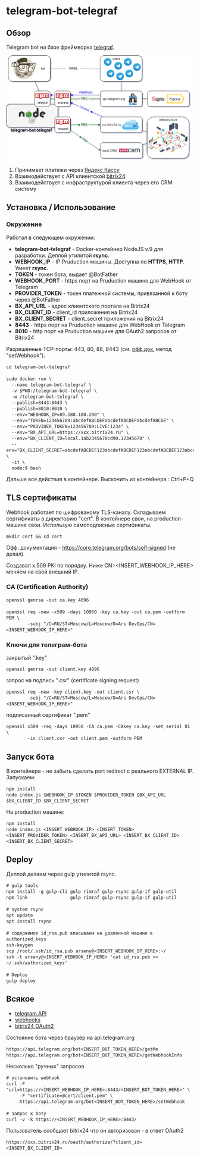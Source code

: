 # telegram-bot-telegraf



## Обзор
Telegram bot на базе фреймворка [telegraf](https://github.com/telegraf/telegraf).

![Image](https://github.com/ars-anosov/telegram-bot-telegraf/blob/master/images/drawio_main.png)

1. Принимает платежи через [Яндекс Кассу](https://kassa.yandex.ru/)
2. Взаимодействует с API клиентской [bitrix24](https://www.bitrix24.ru/)
3. Взаимодействует с инфраструктурой клиента через его CRM систему

## Установка / Использование

### Окружение
Работал в следующем окружении:

- **telegram-bot-telegraf** - Docker-контейнер NodeJS v.9 для разработки. Деплой утилитой **rsync**.
- **WEBHOOK_IP** - IP Pruduction машины. Доступна по **HTTPS**, **HTTP**. Умеет **rsync**.
- **TOKEN** - токен бота, выдает @BotFather
- **WEBHOOK_PORT** - https порт на Pruduction машине для WebHook от Telegram
- **PROVIDER_TOKEN** - токен платежной системы, привязанной к боту через @BotFather
- **BX_API_URL** - адрес клиентского портала на Bitrix24
- **BX_CLIENT_ID** - client_id приложения на Bitrix24
- **BX_CLIENT_SECRET** - client_secret приложения на Bitrix24
- **8443** - https порт на Pruduction машине для WebHook от Telegram
- **8010** - http порт на Pruduction машине для OAuth2 запросов от Bitrix24

Разрешенные TCP-порты: 443, 80, 88, 8443 (см. [офф.док.](https://core.telegram.org/bots/api) метод "setWebhook").
```
cd telegram-bot-telegraf

sudo docker run \
  --name telegram-bot-telegraf \
  -v $PWD:/telegram-bot-telegraf \
  -w /telegram-bot-telegraf \
  --publish=8443:8443 \
  --publish=8010:8010 \
  --env="WEBHOOK_IP=89.188.100.200" \
  --env="TOKEN=123456789:abcdefABCDEFabcdefABCDEFabcdefABCDE" \
  --env="PROVIDER_TOKEN=123456789:LIVE:1234" \
  --env="BX_API_URL=https://xxx.bitrix24.ru" \
  --env="BX_CLIENT_ID=local.1ab2345678cd90.12345678" \
  --env="BX_CLIENT_SECRET=abcdefABCDEF123abcdefABCDEF123abcdefABCDEF123abcde" \
  -it \
  node:9 bash
```

Дальше все действия в контейнере. Выскочить из контейнера : Ctrl+P+Q



## TLS сертификаты

Webhook работает по шифрованому TLS-каналу. Складываем сертификаты в директорию "cert". В контейнере свои, на production-машине свои. Использую самоподписные сертификаты.
```
mkdir cert && cd cert
```

Офф. документация - https://core.telegram.org/bots/self-signed (не делал).

Создавал x.509 PKI по порядку. Ниже CN=<INSERT_WEBHOOK_IP_HERE> меняем на свой внешний IP.

### CA (Certification Authority)
```
openssl genrsa -out ca.key 4096

openssl req -new -x509 -days 10950 -key ca.key -out ca.pem -outform PEM \
        -subj "/C=RU/ST=Moscow/L=Moscow/O=Ars DevOps/CN=<INSERT_WEBHOOK_IP_HERE>"
```

### Ключи для телеграм-бота
закрытый ".key"
```
openssl genrsa -out client.key 4096
```
запрос на подпись ".csr" (certificate signing request)
```
openssl req -new -key client.key -out client.csr \
        -subj "/C=RU/ST=Moscow/L=Moscow/O=Ars DevOps/CN=<INSERT_WEBHOOK_IP_HERE>"
```
подписанный сертификат ".pem"
```
openssl x509 -req -days 10950 -CA ca.pem -CAkey ca.key -set_serial 01 \
        -in client.csr -out client.pem -outform PEM 
```



## Запуск бота

В контейнере - не забыть сделать port redirect с реального EXTERNAL IP. Запускаем:
```
npm install
node index.js $WEBHOOK_IP $TOKEN $PROVIDER_TOKEN $BX_API_URL $BX_CLIENT_ID $BX_CLIENT_SECRET
```

На production машине:
```
npm install
node index.js <INSERT_WEBHOOK_IP> <INSERT_TOKEN> <INSERT_PROVIDER_TOKEN> <INSERT_BX_API_URL> <INSERT_BX_CLIENT_ID> <INSERT_BX_CLIENT_SECRET>
```



## Deploy

Деплой делаем через gulp утилитой rsync.
```
# gulp tools
npm install -g gulp-cli gulp rimraf gulp-rsync gulp-if gulp-util
npm link                gulp rimraf gulp-rsync gulp-if gulp-util

# system rsync
apt update
apt install rsync

# содержимое id_rsa.pub вписываем на удаленной машине в authorized_keys
ssh-keygen
scp /root/.ssh/id_rsa.pub arseny@<INSERT_WEBHOOK_IP_HERE>:~/
ssh -t arseny@<INSERT_WEBHOOK_IP_HERE> 'cat id_rsa.pub >> ~/.ssh/authorized_keys'

# Deploy
gulp deploy
```



## Всякое
- [telegram API](https://core.telegram.org/bots/api)
- [webhooks](https://core.telegram.org/bots/webhooks)
- [bitrix24 OAuth2](https://dev.1c-bitrix.ru/learning/course/index.php?COURSE_ID=99&LESSON_ID=2486#full_auth)

Состояние бота через браузер на api.telegram.org
```
https://api.telegram.org/bot<INSERT_BOT_TOKEN_HERE>/getMe
https://api.telegram.org/bot<INSERT_BOT_TOKEN_HERE>/getWebhookInfo
```

Несколько "ручных" запросов
```
# установить webhook
curl -F "url=https://<INSERT_WEBHOOK_IP_HERE>:8443/<INSERT_BOT_TOKEN_HERE>" \
     -F "certificate=@cert/client.pem" \
     https://api.telegram.org/bot<INSERT_BOT_TOKEN_HERE>/setWebhook

# запрос к боту
curl -v -k https://<INSERT_WEBHOOK_IP_HERE>:8443/
```

Пользователь сообщает bitrix24 что он авторизован - в ответ OAuth2
```
https://xxx.bitrix24.ru/oauth/authorize/?client_id=<INSERT_BX_CLIENT_ID>
```